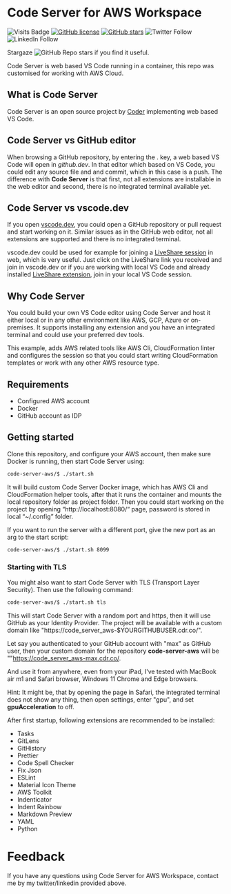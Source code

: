 # Code Server for AWS Workspace

![Visits Badge](https://badges.pufler.dev/visits/simorgh1/code-server-aws)
[![GitHub license](https://img.shields.io/github/license/simorgh1/code-server-aws)](https://github.com/simorgh1/code-server-aws/blob/master/LICENSE)
[![GitHub stars](https://img.shields.io/github/stars/simorgh1/code-server-aws)](https://github.com/simorgh1/code-server-aws/stargazers)
![Twitter Follow](https://img.shields.io/twitter/follow/bahrammaravandi?style=social)
![LinkedIn Follow](https://shields.io/badge/style-bahram.maravandi-black?logo=linkedin&label=LinkedIn&link=https://www.linkedin.com/in/bahram.maravandi)

Stargaze ![GitHub Repo stars](https://img.shields.io/github/stars/simorgh1/code-server-aws?style=social) if you find it useful.

Code Server is web based VS Code running in a container, this repo was customised for working with AWS Cloud. 

## What is Code Server

Code Server is an open source project by [Coder](https://coder.com/about) implementing web based VS Code.

## Code Server vs GitHub editor

When browsing a GitHub repository, by entering the . key, a web based VS Code will open in *github.dev*. In that editor which based on VS Code, you could edit any source file and and commit, which in this case is a push. The difference with **Code Server** is that first, not all extensions are installable in the web editor and second, there is no integrated terminal available yet.

## Code Server vs vscode.dev

If you open [vscode.dev](https://vscode.dev/), you could open a GitHub repository or pull request and start working on it. Similar issues as in the GitHub web editor, not all extensions are supported and there is no integrated terminal. 

vscode.dev could be used for example for joining a [LiveShare session](https://code.visualstudio.com/learn/collaboration/live-share) in web, which is very useful. Just click on the LiveShare link you received and join in vscode.dev or if you are working with local VS Code and already installed [LiveShare extension](https://marketplace.visualstudio.com/items?itemName=MS-vsliveshare.vsliveshare), join in your local VS Code session.

## Why Code Server

You could build your own VS Code editor using Code Server and host it either local or in any other environment like AWS, GCP, Azure or on-premises. It supports installing any extension and you have an integrated terminal and could use your preferred dev tools.

This example, adds AWS related tools like AWS Cli, CloudFormation linter and configures the session so that you could start writing CloudFormation templates or work with any other AWS resource type.

## Requirements

- Configured AWS account
- Docker
- GitHub account as IDP

## Getting started

Clone this repository, and configure your AWS account, then make sure Docker is running, then start Code Server using:

```bash
code-server-aws/$ ./start.sh
```

It will build custom Code Server Docker image, which has AWS Cli and CloudFormation helper tools, after that it runs the container and mounts the local repository folder as project folder. Then you could start working on the project by opening “http://localhost:8080/“ page, password is stored in local “~/.config” folder.

If you want to run the server with a different port, give the new port as an arg to the start script:

```bash
code-server-aws/$ ./start.sh 8099
```

### Starting with TLS

You might also want to start Code Server with TLS (Transport Layer Security). Then use the following command:

```bash
code-server-aws/$ ./start.sh tls
```

This will start Code Server with a random port and https, then it will use GitHub as your Identity Provider. The project will be available with a custom domain like "https://code_server_aws-$YOURGITHUBUSER.cdr.co/".

Let say you authenticated to your GitHub account with "max" as GitHub user, then your custom domain for the repository **code-server-aws** will be ""https://code_server_aws-max.cdr.co/.

And use it from anywhere, even from your iPad, I've tested with MacBook air m1 and Safari browser, Windows 11 Chrome and Edge browsers.

Hint: It might be, that by opening the page in Safari, the integrated terminal does not show any thing, then open settings, enter "gpu", and set **gpuAcceleration** to off.

After first startup, following extensions are recommended to be installed:

- Tasks
- GitLens
- GitHistory
- Prettier
- Code Spell Checker
- Fix Json
- ESLint
- Material Icon Theme
- AWS Toolkit
- Indenticator
- Indent Rainbow
- Markdown Preview
- YAML
- Python

# Feedback

If you have any questions using Code Server for AWS Workspace, contact me by my twitter/linkedin provided above.

